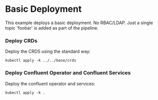 # Basic Deployment
This example deploys a basic deployment.  No RBAC/LDAP.  Just a single topic 'foobar' is added as part of the pipeline.
### Deploy CRDs
Deploy the CRDS using the standard way:
```shell
kubectl apply -k ../../base/crds
```
### Deploy Confluent Operator and Confluent Services
Deploy the confluent operator and services:
```shell
kubectl apply -k .
```